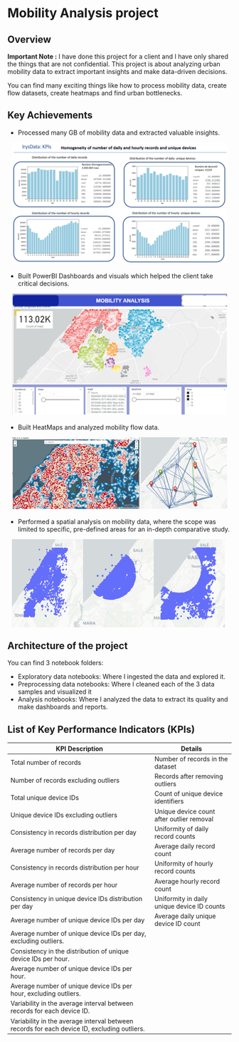 # Mobility Analysis project

## Overview
**Important Note :** I have done this project for a client and I have only shared the things that are not confidential.
This project is about analyzing urban mobility data to extract important insights and make data-driven decisions.

You can find many exciting things like how to process mobility data, create flow datasets, create heatmaps and find urban bottlenecks.

## Key Achievements

- Processed many GB of mobility data and extracted valuable insights.

<div style="display: flex;margin:10px;margin-bottom:20px">
  <img src="images/example-data-analysis.png" alt="data analysis" style="width: 100%"/>
</div>

- Built PowerBI Dashboards and visuals which helped the client take critical decisions.
<div style="display: flex;margin:10px;margin-bottom:20px">
  <img src="images/PowerBi-dashboard.png" alt="data analysis" style="width: 100%"/>
</div>

- Built HeatMaps and analyzed mobility flow data.
<div style="display: flex;margin:10px;margin-bottom:20px">
  <img src="images/heatmap.jpg" alt="heatmap" style="width: 60%"/>
  <img src="images/mobility-flow.jpg" alt="Mobility Flow" style="width: 40%;"/>
</div>

- Performed a spatial analysis on mobility data, where the scope was limited to specific, pre-defined areas for an in-depth comparative study.
<div style="display: flex;margin:10px;margin-bottom:20px">
  <img src="images/all-rabat.png" alt="heatmap" style="width: 33%"/>
  <img src="images/inside-perimeter.png" alt="Mobility Flow" style="width: 33%;"/>
  <img src="images/outside-perimeter.png" alt="Mobility Flow" style="width: 33%;"/>
</div>

## Architecture of the project
You can find 3 notebook folders: 
- Exploratory data notebooks: Where I ingested the data and explored it.
- Preprocessing data notebooks: Where I cleaned each of the 3 data samples and visualized it
- Analysis notebooks: Where I analyzed the data to extract its quality and make dashboards and reports.

## List of Key Performance Indicators (KPIs)

| KPI Description                                    | Details                                              |
| -------------------------------------------------- | ---------------------------------------------------- |
| Total number of records                            | Number of records in the dataset                     |
| Number of records excluding outliers               | Records after removing outliers                      |
| Total unique device IDs                            | Count of unique device identifiers                   |
| Unique device IDs excluding outliers               | Unique device count after outlier removal            |
| Consistency in records distribution per day        | Uniformity of daily record counts                    |
| Average number of records per day                  | Average daily record count                           |
| Consistency in records distribution per hour       | Uniformity of hourly record counts                   |
| Average number of records per hour                 | Average hourly record count                          |
| Consistency in unique device IDs distribution per day | Uniformity in daily unique device ID counts         |
| Average number of unique device IDs per day        | Average daily unique device ID count                 |
|Average number of unique device IDs per day, excluding outliers.|        |
|Consistency in the distribution of unique device IDs per hour.|        |
|Average number of unique device IDs per hour.|        |
|Average number of unique device IDs per hour, excluding outliers.|        |
|Variability in the average interval between records for each device ID.|        |
|Variability in the average interval between records for each device ID, excluding outliers.|        |